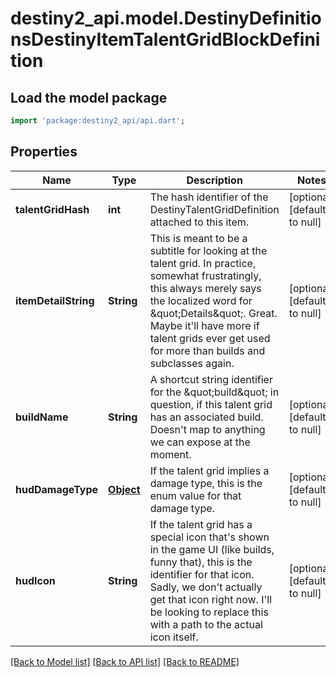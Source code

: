 # destiny2_api.model.DestinyDefinitionsDestinyItemTalentGridBlockDefinition

## Load the model package
```dart
import 'package:destiny2_api/api.dart';
```

## Properties
Name | Type | Description | Notes
------------ | ------------- | ------------- | -------------
**talentGridHash** | **int** | The hash identifier of the DestinyTalentGridDefinition attached to this item. | [optional] [default to null]
**itemDetailString** | **String** | This is meant to be a subtitle for looking at the talent grid. In practice, somewhat frustratingly, this always merely says the localized word for \&quot;Details\&quot;. Great. Maybe it&#39;ll have more if talent grids ever get used for more than builds and subclasses again. | [optional] [default to null]
**buildName** | **String** | A shortcut string identifier for the \&quot;build\&quot; in question, if this talent grid has an associated build. Doesn&#39;t map to anything we can expose at the moment. | [optional] [default to null]
**hudDamageType** | [**Object**](Object.md) | If the talent grid implies a damage type, this is the enum value for that damage type. | [optional] [default to null]
**hudIcon** | **String** | If the talent grid has a special icon that&#39;s shown in the game UI (like builds, funny that), this is the identifier for that icon. Sadly, we don&#39;t actually get that icon right now. I&#39;ll be looking to replace this with a path to the actual icon itself. | [optional] [default to null]

[[Back to Model list]](../README.md#documentation-for-models) [[Back to API list]](../README.md#documentation-for-api-endpoints) [[Back to README]](../README.md)


